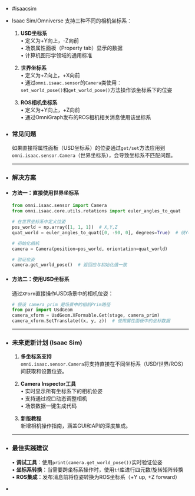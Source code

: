 - #isaacsim
- Isaac Sim/Omniverse 支持三种不同的相机坐标系：
  
  1. **USD坐标系**  
     • 定义为+Y向上，-Z向前  
     • 场景属性面板（Property tab）显示的数据  
     • 计算机图形学领域的通用标准
  
  2. **世界坐标系**  
     • 定义为+Z向上，+X向前  
     • 通过`omni.isaac.sensor`的`Camera`类使用：  
       `set_world_pose()`和`get_world_pose()`方法操作该坐标系下的位姿
  
  3. **ROS相机坐标系**  
     • 定义为+Y向上，+Z向前  
     • 通过OmniGraph发布的ROS相机相关消息使用该坐标系
- ### 常见问题
  如果直接将属性面板（USD坐标系）的位姿通过`get/set`方法应用到`omni.isaac.sensor.Camera`（世界坐标系），会导致坐标系不匹配问题。
  
  ---
- ### 解决方案
- #### 方法一：直接使用世界坐标系
  ```python
  from omni.isaac.sensor import Camera 
  from omni.isaac.core.utils.rotations import euler_angles_to_quat
  
  # 在世界坐标系中定义位姿
  pos_world = np.array([1, 1, 1])  # X,Y,Z
  quat_world = euler_angles_to_quat([0, -90, 0], degrees=True)  # 绕Y轴旋转-90度
  
  # 初始化相机
  camera = Camera(position=pos_world, orientation=quat_world)
  
  # 验证位姿
  camera.get_world_pose()  # 返回应与初始化值一致
  ```
- #### 方法二：使用USD坐标系
  通过`XForm`直接操作USD场景中的相机位姿：
  ```python
  # 假设 camera_prim 是场景中的相机Prim路径
  from pxr import UsdGeom
  camera_xform = UsdGeom.XFormable.Get(stage, camera_prim)
  camera_xform.SetTranslate((x, y, z))  # 使用属性面板中的坐标数据
  ```
  
  ---
- ### 未来更新计划 (Isaac Sim)
  1. **多坐标系支持**  
   `omni.isaac.sensor.Camera`将支持直接在不同坐标系（USD/世界/ROS）间获取和设置位姿。
  
  2. **Camera Inspector工具**  
   • 实时显示所有坐标系下的相机位姿  
   • 支持通过视口动态调整相机  
   • 场景数据一键生成代码
  
  3. **新版教程**  
   新增相机操作指南，涵盖GUI和API的深度集成。
  
  ---
- ### 最佳实践建议
  • **调试工具**：使用`print(camera.get_world_pose())`实时验证位姿  
  • **坐标系转换**：当需要跨坐标系操作时，使用`tf`库进行四元数/旋转矩阵转换  
  • **ROS集成**：发布消息前将位姿转换为ROS坐标系（+Y up, +Z forward）
-